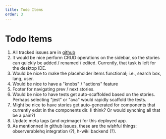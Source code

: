 ```yaml
---
title: Todo Items
order: 3
---
```


# Todo Items

1. All tracked issues are in [github](https://github.com/richardeschloss/nuxt-stories/issues)
1. It would be nice perform CRUD operations on the sidebar, so the stories can quickly be added / renamed / edited. Currently, that task is left for the desktop IDE. 
1. Would be nice to make the placeholder items functional; i.e., search box, lang, user.
1. Would be nice to have a "knobs" / "actions" feature 
1. Footer for navigating prev / next stories.
1. Would be nice to have tests get auto-scaffolded based on the stories. Perhaps selecting "jest" or "ava" would rapidly scaffold the tests.
1. Might be nice to have stories get auto-generated for components that currently exist in the components dir. (I think? Or would synching all that be a pain?)
1. Update meta tags (and og:image) for this deployed app.
1. As mentionned in github issues, these are the wishful things: observerablehq integration (?), h-wiki backend (?).